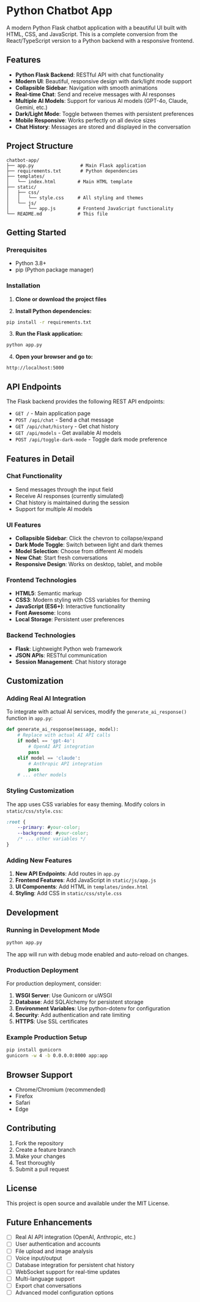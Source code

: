 # Python Chatbot App

A modern Python Flask chatbot application with a beautiful UI built with HTML, CSS, and JavaScript. This is a complete conversion from the React/TypeScript version to a Python backend with a responsive frontend.

## Features

- **Python Flask Backend**: RESTful API with chat functionality
- **Modern UI**: Beautiful, responsive design with dark/light mode support
- **Collapsible Sidebar**: Navigation with smooth animations
- **Real-time Chat**: Send and receive messages with AI responses
- **Multiple AI Models**: Support for various AI models (GPT-4o, Claude, Gemini, etc.)
- **Dark/Light Mode**: Toggle between themes with persistent preferences
- **Mobile Responsive**: Works perfectly on all device sizes
- **Chat History**: Messages are stored and displayed in the conversation

## Project Structure

```
chatbot-app/
├── app.py                 # Main Flask application
├── requirements.txt       # Python dependencies
├── templates/
│   └── index.html        # Main HTML template
├── static/
│   ├── css/
│   │   └── style.css     # All styling and themes
│   └── js/
│       └── app.js        # Frontend JavaScript functionality
└── README.md             # This file
```

## Getting Started

### Prerequisites

- Python 3.8+
- pip (Python package manager)

### Installation

1. **Clone or download the project files**

2. **Install Python dependencies:**
```bash
pip install -r requirements.txt
```

3. **Run the Flask application:**
```bash
python app.py
```

4. **Open your browser and go to:**
```
http://localhost:5000
```

## API Endpoints

The Flask backend provides the following REST API endpoints:

- `GET /` - Main application page
- `POST /api/chat` - Send a chat message
- `GET /api/chat/history` - Get chat history
- `GET /api/models` - Get available AI models
- `POST /api/toggle-dark-mode` - Toggle dark mode preference

## Features in Detail

### Chat Functionality
- Send messages through the input field
- Receive AI responses (currently simulated)
- Chat history is maintained during the session
- Support for multiple AI models

### UI Features
- **Collapsible Sidebar**: Click the chevron to collapse/expand
- **Dark Mode Toggle**: Switch between light and dark themes
- **Model Selection**: Choose from different AI models
- **New Chat**: Start fresh conversations
- **Responsive Design**: Works on desktop, tablet, and mobile

### Frontend Technologies
- **HTML5**: Semantic markup
- **CSS3**: Modern styling with CSS variables for theming
- **JavaScript (ES6+)**: Interactive functionality
- **Font Awesome**: Icons
- **Local Storage**: Persistent user preferences

### Backend Technologies
- **Flask**: Lightweight Python web framework
- **JSON APIs**: RESTful communication
- **Session Management**: Chat history storage

## Customization

### Adding Real AI Integration

To integrate with actual AI services, modify the `generate_ai_response()` function in `app.py`:

```python
def generate_ai_response(message, model):
    # Replace with actual AI API calls
    if model == 'gpt-4o':
        # OpenAI API integration
        pass
    elif model == 'claude':
        # Anthropic API integration
        pass
    # ... other models
```

### Styling Customization

The app uses CSS variables for easy theming. Modify colors in `static/css/style.css`:

```css
:root {
    --primary: #your-color;
    --background: #your-color;
    /* ... other variables */
}
```

### Adding New Features

1. **New API Endpoints**: Add routes in `app.py`
2. **Frontend Features**: Add JavaScript in `static/js/app.js`
3. **UI Components**: Add HTML in `templates/index.html`
4. **Styling**: Add CSS in `static/css/style.css`

## Development

### Running in Development Mode
```bash
python app.py
```
The app will run with debug mode enabled and auto-reload on changes.

### Production Deployment

For production deployment, consider:

1. **WSGI Server**: Use Gunicorn or uWSGI
2. **Database**: Add SQLAlchemy for persistent storage
3. **Environment Variables**: Use python-dotenv for configuration
4. **Security**: Add authentication and rate limiting
5. **HTTPS**: Use SSL certificates

### Example Production Setup
```bash
pip install gunicorn
gunicorn -w 4 -b 0.0.0.0:8000 app:app
```

## Browser Support

- Chrome/Chromium (recommended)
- Firefox
- Safari
- Edge

## Contributing

1. Fork the repository
2. Create a feature branch
3. Make your changes
4. Test thoroughly
5. Submit a pull request

## License

This project is open source and available under the MIT License.

## Future Enhancements

- [ ] Real AI API integration (OpenAI, Anthropic, etc.)
- [ ] User authentication and accounts
- [ ] File upload and image analysis
- [ ] Voice input/output
- [ ] Database integration for persistent chat history
- [ ] WebSocket support for real-time updates
- [ ] Multi-language support
- [ ] Export chat conversations
- [ ] Advanced model configuration options